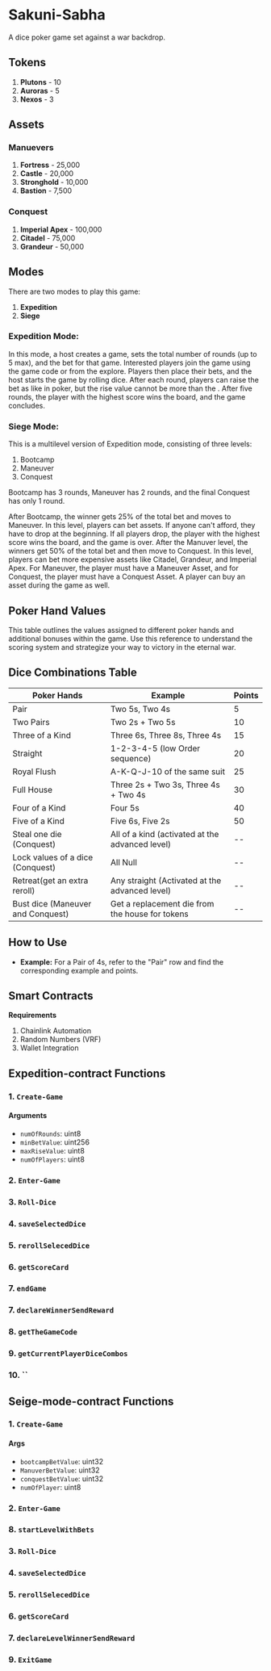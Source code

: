 # Sakuni-Sabha
A dice poker game set against a war backdrop.

## Tokens
  1. **Plutons** - 10
  2. **Auroras** - 5
  3. **Nexos** - 3

## Assets 

  ### Manuevers
  1. **Fortress** - 25,000
  2. **Castle** - 20,000
  3. **Stronghold** - 10,000
  4. **Bastion** - 7,500

  ### Conquest 
  1. **Imperial Apex** - 100,000
  2. **Citadel** - 75,000
  3. **Grandeur** - 50,000

## Modes 
There are two modes to play this game:
1. **Expedition**
2. **Siege**

### Expedition Mode:
  In this mode, a host creates a game, sets the total number of rounds (up to 5 max), and the bet for that game. Interested players join the game using the game code or from the explore. Players then place their bets, and the host starts the game by rolling dice. After each round, players can raise the bet as like in poker, but the rise value cannot be more than the . After five rounds, the player with the highest score wins the board, and the game concludes.

### Siege Mode:
  This is a multilevel version of Expedition mode, consisting of three levels:
  1. Bootcamp
  2. Maneuver
  3. Conquest

Bootcamp has 3 rounds, Maneuver has 2 rounds, and the final Conquest has only 1 round.

After Bootcamp, the winner gets 25% of the total bet and moves to Maneuver. In this level, players can bet assets. If anyone can't afford, they have to drop at the beginning. If all players drop, the player with the highest score wins the board, and the game is over. After the Manuver level, the winners get 50% of the total bet and then move to Conquest. In this level, players can bet more expensive assets like Citadel, Grandeur, and Imperial Apex. For Maneuver, the player must have a Maneuver Asset, and for Conquest, the player must have a Conquest Asset. A player can buy an asset during the game as well.

## Poker Hand Values

This table outlines the values assigned to different poker hands and additional bonuses within the game. Use this reference to understand the scoring system and strategize your way to victory in the eternal war.

## Dice Combinations Table

| Poker Hands               | Example                                          | Points |
|---------------------------|--------------------------------------------------|--------|
| Pair                      | Two 5s, Two 4s                                  | 5      |
| Two Pairs                 | Two 2s + Two 5s                                | 10     |
| Three of a Kind           | Three 6s, Three 8s, Three 4s                   | 15     |
| Straight                  | 1-2-3-4-5 (low Order sequence)                 | 20     |
| Royal Flush               | A-K-Q-J-10 of the same suit                    | 25     |
| Full House                | Three 2s + Two 3s, Three 4s + Two 4s           | 30     |
| Four of a Kind            | Four 5s                                          | 40     |
| Five of a Kind            | Five 6s, Five 2s                                 | 50     |
| Steal one die (Conquest)  | All of a kind (activated at the advanced level)| --     |
| Lock values of a dice (Conquest) | All Null                                  | --     |
| Retreat(get an extra reroll) | Any straight (Activated at the advanced level)| --    |
| Bust dice (Maneuver and Conquest) | Get a replacement die from the house for tokens | --  |

## How to Use

- **Example:** For a Pair of 4s, refer to the "Pair" row and find the corresponding example and points.

## Smart Contracts

**Requirements**
1. Chainlink Automation
2. Random Numbers (VRF)
3. Wallet Integration

## Expedition-contract Functions

### 1. `Create-Game`

#### Arguments

- `numOfRounds`: uint8 
- `minBetValue`: uint256
- `maxRiseValue`: uint8
- `numOfPlayers`: uint8

### 2. `Enter-Game`
### 3. `Roll-Dice`
### 4. `saveSelectedDice`
### 5. `rerollSelecedDice`
### 6. `getScoreCard`
### 7. `endGame`
### 7. `declareWinnerSendReward`
### 8. `getTheGameCode`
### 9. `getCurrentPlayerDiceCombos`
### 10. ``

## Seige-mode-contract Functions

### 1. `Create-Game`

#### Args
- `bootcampBetValue`: uint32
- `ManuverBetValue`: uint32
- `conquestBetValue`: uint32
- `numOfPlayer`: uint8

### 2. `Enter-Game`
### 8. `startLevelWithBets`
### 3. `Roll-Dice`
### 4. `saveSelectedDice`
### 5. `rerollSelecedDice`
### 6. `getScoreCard`
### 7. `declareLevelWinnerSendReward`
### 9. `ExitGame`